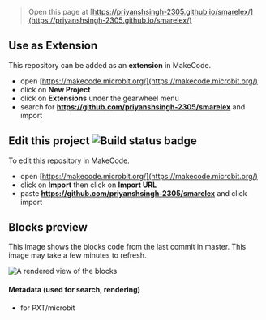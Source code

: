 
> Open this page at [https://priyanshsingh-2305.github.io/smarelex/](https://priyanshsingh-2305.github.io/smarelex/)

## Use as Extension

This repository can be added as an **extension** in MakeCode.

* open [https://makecode.microbit.org/](https://makecode.microbit.org/)
* click on **New Project**
* click on **Extensions** under the gearwheel menu
* search for **https://github.com/priyanshsingh-2305/smarelex** and import

## Edit this project ![Build status badge](https://github.com/priyanshsingh-2305/smarelex/workflows/MakeCode/badge.svg)

To edit this repository in MakeCode.

* open [https://makecode.microbit.org/](https://makecode.microbit.org/)
* click on **Import** then click on **Import URL**
* paste **https://github.com/priyanshsingh-2305/smarelex** and click import

## Blocks preview

This image shows the blocks code from the last commit in master.
This image may take a few minutes to refresh.

![A rendered view of the blocks](https://github.com/priyanshsingh-2305/smarelex/raw/master/.github/makecode/blocks.png)

#### Metadata (used for search, rendering)

* for PXT/microbit
<script src="https://makecode.com/gh-pages-embed.js"></script><script>makeCodeRender("{{ site.makecode.home_url }}", "{{ site.github.owner_name }}/{{ site.github.repository_name }}");</script>
